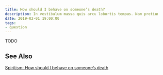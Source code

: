 ```yaml
---
title: How should I behave on someone’s death?
description: In vestibulum massa quis arcu lobortis tempus. Nam pretium arcu in odio vulputate luctus.
date: 2019-02-01 19:00:00
tags: 
- question
---
```


TODO


## See Also
[Spiritism: How should I behave on someone’s death](/spiritism/reincarnation/reactions)
